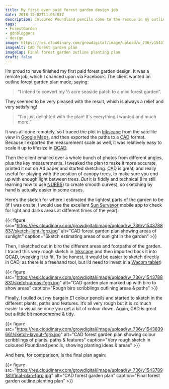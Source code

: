 ```yaml
---
title: My first ever paid forest garden design job
date: 2018-12-02T11:05:01Z
description: Coloured Poundland pencils come to the rescue in my outline design for a small forest garden.
tags: 
- ForestGarden
- gdnbloggers
- design
image: https://res.cloudinary.com/growdigital/image/upload/w_736/v1543789181/final-plan-fgrp.jpg
imageAlt: CAD forest garden plan
imageCap: Final forest garden outline planting plan 
draft: false
---
```


I’m proud to have finished my first paid forest garden design. It was a remote job, which I chanced upon via Facebook. The client wanted an outline forest garden plan made, saying:

> “I intend to convert my ⅓ acre seaside patch to a mini forest garden”. 

They seemed to be very pleased with the result, which is always a relief and very satisfying!

> “I'm just delighted with the plan! It's everything I wanted and much more.”

It was all done remotely, so I traced the plot in [Inkscape](https://inkscape.org) from the satellite view in [Google Maps](https://www.google.co.uk/maps), and then exported the paths to a <abbr title="Computer Aided Design">CAD</abbr> format. Because I exported the measurement scale as well, it was relatively easy to scale it up to lifesize in [QCAD](https://qcad.org/en/). 

Then the client emailed over a whole bunch of photos from different angles, plus the key measurements. I tweaked the plan to make it more accurate, printed it out on A4 paper and started sketching. <abbr title="Computer Aided Design">CAD</abbr> is great, and really useful for playing with the position of canopy trees, to make sure you end up with enough light between trees. *But* it is fiddly and technical (I’m still learning how to use <abbr title="Non-uniform rational B-spline">[NURBS](https://en.wikipedia.org/wiki/Non-uniform_rational_B-spline)</abbr>) to create smooth curves), so sketching by hand is actually easier in some cases.

Here’s the sketch for where I estimated the lightest parts of the garden to be (if I was onsite, I would use the excellent [Sun Surveyor](https://www.sunsurveyor.com) mobile app to check for light and darks areas at different times of the year):

{{< figure src="https://res.cloudinary.com/growdigital/image/upload/w_736/v1543788837/sketch-light-fgrp.jpg" alt="CAD forest garden plan showing areas of sunlight" caption="Sketch estimating areas of sunlight in the garden" >}}

Then, I sketched out in biro the different areas and footpaths of the garden. I traced this very rough sketch in [Inkscape](https://inkscape.org) and then imported back it into [QCAD](https://qcad.org/en/), tweaking it to fit. To be honest, it would be easier to sketch directly in CAD, as there is a freehand tool, but I’d need to invest in a [Wacom tablet](https://amzn.to/2KTi1gI))

{{< figure src="https://res.cloudinary.com/growdigital/image/upload/w_736/v1543788831/sketch-areas-fgrp.jpg" alt="CAD garden plan marked up with biro to show areas" caption="Rough biro scribblings outlining areas & paths" >}}

Finally, I pulled out my bargain £1 colour pencils and started to sketch in the different plants, paths and features. It’s all very rough but it is _so_ much easier to visualise once you get a bit of colour down. Again, CAD is great but a little bit monochrome & tidy.

{{< figure src="https://res.cloudinary.com/growdigital/image/upload/w_736/v1543839661/sketch-layout-fgrp.jpg" alt="CAD forest garden plan showing colour scribblings of plants, paths & features" caption="Very rough sketch in coloured Poundland pencils, showing planting ideas & areas" >}}

And here, for comparison, is the final plan again:

{{< figure src="https://res.cloudinary.com/growdigital/image/upload/w_736/v1543789181/final-plan-fgrp.jpg" alt="CAD forest garden plan" caption="Final forest garden outline planting plan" >}}
